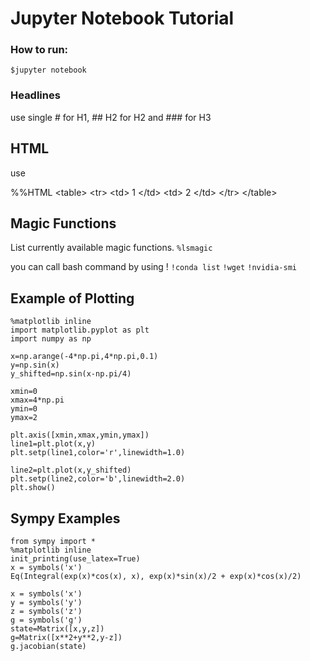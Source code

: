 # Jupyter Notebook Tutorial

### How to run:

```
$jupyter notebook
```

### Headlines
use single # for H1, ## H2 for H2 and ### for  H3

## HTML
use

%%HTML
\<table>
	\<tr>
		\<td>
			1
		\</td>
		\<td>
			2
		\</td>
	\</tr>
\</table>



##  Magic Functions
List currently available magic functions.
```%lsmagic```

you can call bash command by using !
```!conda list```
```!wget```
```!nvidia-smi```


## Example of Plotting
```
%matplotlib inline
import matplotlib.pyplot as plt
import numpy as np

x=np.arange(-4*np.pi,4*np.pi,0.1)
y=np.sin(x)
y_shifted=np.sin(x-np.pi/4)

xmin=0
xmax=4*np.pi
ymin=0
ymax=2

plt.axis([xmin,xmax,ymin,ymax])
line1=plt.plot(x,y)
plt.setp(line1,color='r',linewidth=1.0)

line2=plt.plot(x,y_shifted)
plt.setp(line2,color='b',linewidth=2.0)
plt.show()
```
## Sympy Examples

```
from sympy import *
%matplotlib inline
init_printing(use_latex=True)
x = symbols('x')
Eq(Integral(exp(x)*cos(x), x), exp(x)*sin(x)/2 + exp(x)*cos(x)/2)
```


```
x = symbols('x')
y = symbols('y')
z = symbols('z')
g = symbols('g')
state=Matrix([x,y,z])
g=Matrix([x**2+y**2,y-z])
g.jacobian(state)
```


